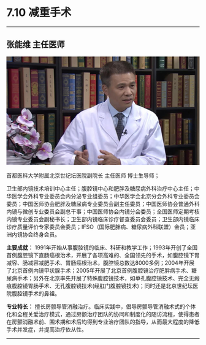 # 7.10 减重手术

---

## 张能维 主任医师

![1679384670020](image/c07_010/1679384670020.png)

首都医科大学附属北京世纪坛医院副院长 主任医师 博士生导师；

卫生部内镜技术培训中心主任；腹腔镜中心和肥胖及糖尿病外科治疗中心主任；中华医学会外科专业委员会内分泌专业组委员；中华医学会北京分会外科专业委员会委员；中国医师协会肥胖及糖尿病专业委员会副主任委员；中国医师协会普通外科内镜与微创专业委员会副总干事；中国医师协会内镜分会委员；全国医师定期考核内镜专业委员会副秘书长；卫生部内镜临床诊疗督查委员会委员；卫生部内镜临床诊疗质量评价专家委员会委员；IFSO（国际肥胖病、糖尿病外科联盟）会员；亚洲内镜协会终身会员。

**主要成就：** 1991年开始从事腹腔镜的临床、科研和教学工作；1993年开创了全国首例腹腔镜下直肠癌根治术，开展了各项高难的、全国领先的手术，如腹腔镜下胃减容、肠减容减肥手术、胃肠癌根治术，腹腔镜总数达8000多例；2004年开展了北京首例内镜甲状腺手术；2005年开展了北京首例腹腔镜治疗肥胖病手术、糖尿病手术；另外在北京率先开展了特殊腹腔镜技术，如单孔腹腔镜技术、完全无瘢痕腹腔镜胃肠手术、无孔腹腔镜技术(经肛门腹腔镜技术)；同时还是北京世纪坛医院腹腔镜手术的鼻祖。

**专业特长：** 擅长房颤导管消融治疗。临床实践中，倡导房颤导管消融术式的个体化和全程关爱治疗模式，通过房颤治疗团队的协同和制度化的随访流程，使得患者在房颤消融术前、围术期和术后均得到专业治疗团队的指导，从而最大程度的降低手术并发症，并提高治疗依从性。

---
